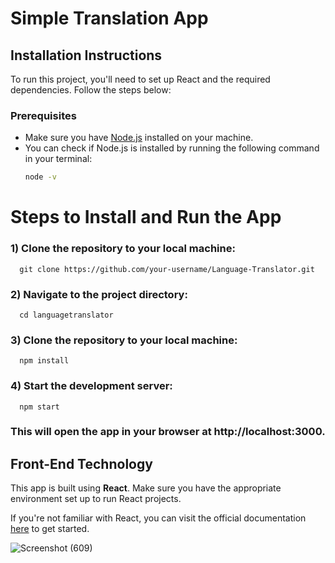 # Simple Translation App

## Installation Instructions

To run this project, you'll need to set up React and the required dependencies. Follow the steps below:

### Prerequisites
- Make sure you have [Node.js](https://nodejs.org/) installed on your machine.
- You can check if Node.js is installed by running the following command in your terminal:
  ```bash
  node -v

# Steps to Install and Run the App

### 1) Clone the repository to your local machine:

      git clone https://github.com/your-username/Language-Translator.git

### 2) Navigate to the project directory:

      cd languagetranslator

### 3) Clone the repository to your local machine:

      npm install

### 4) Start the development server:

      npm start

### This will open the app in your browser at http://localhost:3000.

## Front-End Technology
This app is built using **React**. Make sure you have the appropriate environment set up to run React projects.

If you're not familiar with React, you can visit the official documentation [here](https://reactjs.org/) to get started.



![Screenshot (609)](https://github.com/user-attachments/assets/9c87f998-4cc3-4b45-a928-451cae381b33)
